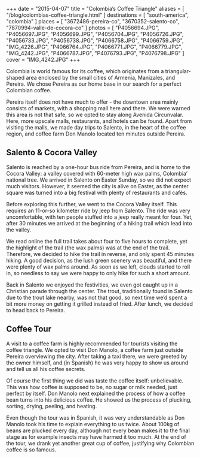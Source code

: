 +++
date    = "2015-04-07"
title   = "Colombia’s Coffee Triangle"
aliases = [ "/blog/colombias-coffee-triangle.html" ]
destinations = [ "south-america", "colombia" ]
places  = [ "3672486-pereira-co", "3670352-salento-co", "7870994-valle-de-cocora-co" ]
photos  = [
  "P4056694.JPG", "P4056697.JPG", "P4056699.JPG", "P4056704.JPG", "P4056726.JPG",
  "P4056733.JPG", "P4056738.JPG", "P4066758.JPG", "P4066759.JPG", "IMG_4226.JPG",
  "P4066764.JPG", "P4066771.JPG", "P4066779.JPG", "IMG_4242.JPG", "P4066787.JPG",
  "P4076793.JPG", "P4076798.JPG"
]
cover = "IMG_4242.JPG"
+++

Colombia is world famous for its coffee, which originates from a triangular-shaped area enclosed by the small cities of Armenia, Manizales, and Pereira. We chose Pereira as our home base in our search for a perfect Colombian coffee.
<!--more-->
Pereira itself does not have much to offer - the downtown area mainly consists of markets, with a shopping mall here and there. We were warned this area is not that safe, so we opted to stay along Avenida Circunvalar. Here, more upscale malls, restaurants, and hotels can be found. Apart from visiting the malls, we made day trips to Salento, in the heart of the coffee region, and coffee farm Don Manolo located ten minutes outside Pereira.

## Salento & Cocora Valley
Salento is reached by a one-hour bus ride from Pereira, and is home to the Cocora Valley: a valley covered with 60-meter high wax palms, Colombia’ national tree. We arrived in Salento on Easter Sunday, so we did not expect much visitors. However, it seemed the city is alive on Easter, as the center square was turned into a big festival with plenty of restaurants and cafés.

Before exploring this further, we went to the Cocora Valley itself. This requires an 11-or-so kilometer ride by jeep from Salento. The ride was very uncomfortable, with ten people stuffed into a jeep really meant for four. Yet, after 30 minutes we arrived at the beginning of a hiking trail which lead into the valley.

We read online the full trail takes about four to five hours to complete, yet the highlight of the trail (the wax palms) was at the end of the trail. Therefore, we decided to hike the trail in reverse, and only spent 45 minutes hiking. A good decision, as the lush green scenery was beautiful, and there were plenty of wax palms around. As soon as we left, clouds started to roll in, so needless to say we were happy to only hike for such a short amount.

Back in Salento we enjoyed the festivities, we even got caught up in a Christian parade through the center. The trout, traditionally found in Salento due to the trout lake nearby, was not that good, so next time we’d spent a bit more money on getting it grilled instead of fried. After lunch, we decided to head back to Pereira.

## Coffee Tour
A visit to a coffee farm is highly recommended for tourists visiting the coffee triangle. We opted to visit Don Manolo, a coffee farm just outside Pereira overviewing the city. After taking a taxi there, we were greeted by the owner himself, and (in Spanish) he was very happy to show us around and tell us all his coffee secrets.

Of course the first thing we did was taste the coffee itself: unbelievable. This was how coffee is supposed to be, no sugar or milk needed, just perfect by itself. Don Manolo next explained the process of how a coffee bean turns into his delicious coffee. He showed us the process of plucking, sorting, drying, peeling, and heating.

Even though the tour was in Spanish, it was very understandable as Don Manolo took his time to explain everything to us twice. About 100kg of beans are plucked every day, although not every bean makes it to the final stage as for example insects may have harmed it too much. At the end of the tour, we drank yet another great cup of coffee, justifying why Colombian coffee is so famous.